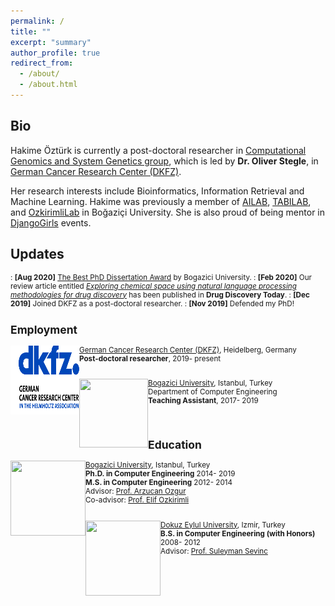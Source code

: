 ```yaml
---
permalink: /
title: ""
excerpt: "summary"
author_profile: true
redirect_from: 
  - /about/
  - /about.html
---
```


## Bio 
Hakime Öztürk is currently a post-doctoral researcher in [Computational Genomics and System Genetics group](https://www.dkfz.de/en/bioinformatik-genomik-systemgenetik/), which is led by **Dr. Oliver Stegle**, in 
[German Cancer Research Center (DKFZ)](https://www.dkfz.de/en/index.html).  

Her research interests include Bioinformatics, Information Retrieval and Machine Learning. 
Hakime was previously a member of [AILAB](http://ailab.cmpe.boun.edu.tr/), [TABILAB](http://tabilab.cmpe.boun.edu.tr/), and [OzkirimliLab](http://www.che.boun.edu.tr/che_faculty/elif/main/work/index.html) in Boğaziçi University. 
She is also proud of being mentor in [DjangoGirls](https://djangogirls.org/istanbul/) events.



## Updates

<small>

:   **\[Aug 2020\]** 	[The Best PhD Dissertation Award](https://www.cmpe.boun.edu.tr/news/hakime-öztürk-receives-bap-dissertation-award) by Bogazici University. 
:   **\[Feb 2020\]** 	Our review article entitled [*Exploring chemical space using natural language processing methodologies for drug discovery*](https://www.sciencedirect.com/science/article/pii/S1359644620300465) has been published in **Drug Discovery Today**. 
:   **\[Dec 2019\]** 	 Joined DKFZ as a post-doctoral researcher. 
:   **\[Nov 2019\]** 	 Defended my PhD! 



## Employment


<img align="left" width="110" height="110" src="../images/dkfz.png">

   [German Cancer Research Center (DKFZ)](https://www.dkfz.de/en/index.html), Heidelberg, Germany <br/>
   **Post-doctoral researcher**,    2019- present<br/>
   <br/>

<img align="left" width="110" height="110" src="https://upload.wikimedia.org/wikipedia/en/7/76/Boğaziçi_University_logo.svg">

   [Bogazici University](http://boun.edu.tr/), Istanbul, Turkey<br/>
   Department of Computer Engineering  
   **Teaching Assistant**,    2017- 2019<br/>
   

 <br/>




## Education


<img align="left" width="120" height="120" src="https://upload.wikimedia.org/wikipedia/en/7/76/Boğaziçi_University_logo.svg">

   [Bogazici University](http://boun.edu.tr/), Istanbul, Turkey<br/>
   **Ph.D. in Computer Engineering**    2014- 2019<br/>
   **M.S. in Computer Engineering**     2012- 2014<br/>
   Advisor: [Prof. Arzucan Ozgur](https://www.cmpe.boun.edu.tr/~ozgur/)<br/>
   Co-advisor: [Prof. Elif Ozkirimli](http://ozkirimli.che.boun.edu.tr/)
   <br/>
   <br/>

<img align="left" width="120" height="120" src="https://upload.wikimedia.org/wikipedia/tr/1/1e/Deu_logo.png">

   [Dokuz Eylul University](http://www.deu.edu.tr/), Izmir, Turkey<br/>
   **B.S. in Computer Engineering (with Honors)**    2008- 2012<br/>
   Advisor: [Prof. Suleyman Sevinc](http://kisi.deu.edu.tr/suleyman.sevinc/)

 <br/>


